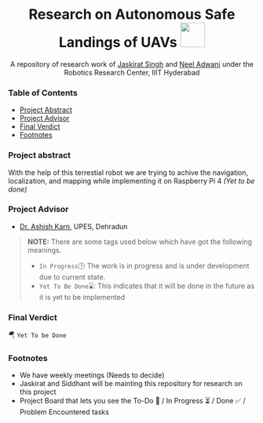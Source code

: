 <h1 align="center">Research on Autonomous Safe Landings of UAVs <img src="https://media2.giphy.com/media/KB8MHRUq55wjXVwWyl/source.gif" width="50"></h1>

<p align="center">A repository of research work of <a href ="https://github.com/jaskiratsingh2000">Jaskirat Singh</a> and <a href="https://github.com/neeltron">Neel Adwani</a> under the Robotics Research Center, IIIT Hyderabad</p>

### Table of Contents
* [Project Abstract](#project-abstract)
* [Project Advisor](#project-advisor)
* [Final Verdict](#final-verdict)
* [Footnotes](#footnotes)

### Project abstract
With the help of this terrestial robot we are trying to achive the navigation, localization, and mapping while implementing it on Raspberry Pi 4 <i>(Yet to be done)</i>

### Project Advisor
* [Dr. Ashish Karn](https://www.upes.ac.in/schools-faculty/engineering/electrical-electronics/dr-ashish-karn), UPES, Dehradun

> **NOTE:** There are some tags used below which have got the following meanings.
> * `In Progress`:clock2: The work is in progress and is under development due to current state.
> * `Yet To Be Done`:hourglass:: This indicates that it will be done in the future as it is yet to be implemented

### Final Verdict
:parachute: `Yet To be Done`

### Footnotes
* We have weekly meetings (Needs to decide)
* Jaskirat and Siddhant will be mainting this repository for research on this project
* Project Board that lets you see the To-Do 📝 / In Progress ⏳ / Done ✅ / Problem Encountered tasks
